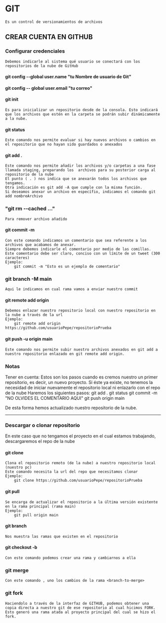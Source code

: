 # GIT
    Es un control de versionamientos de archivos

## CREAR CUENTA EN GITHUB

### Configurar credenciales
    Debemos indicarle al sistema qué usuario se conectará con los repositorios de la nube de GitHub

#### git config --global user.name "tu Nombre de usuario de Git"
#### git config -- global user.email "tu correo"

#### git init
    Es para inicializar un repositorio desde de la consola. Esto indicará que los archivos que estén en la carpeta se podrán subir dinámicamente a la nube.

#### git status 
    Este comando nos permite evaluar si hay nuevos archivos o cambios en el repositorio que no hayan sido guardados o anexados

#### git add . 
    Este comando nos permite añadir los archivos y/o carpetas a una fase llamada staging, preparando los  archivos para su posterior carga al repositorio de la nube	
    El punto ( . ) nos indica que se anexarán todos los archivos que tengamos.
    Otra indicación es git add -A que cumple con la misma función.
    Si deseamos anexar un archivo en específio, indicamos el comando git add nombreArchivo

### "git rm --cached <file>..."
    Para remover archivo añadido

#### git commit -m 
    Con este comando indicamos un comentario que sea referente a los archivos que acabamos de anexar.
	Siempre debemos indicarle el comentario por medio de las comillas. Este comentario debe ser claro, conciso con un límite de un tweet (300 caracteres)
	Ejemplo:
        git commit -m "Esto es un ejemplo de comentario"

### git branch -M main
    Aqui le indicamos en cual rama vamos a enviar nuestro commit

#### git remote add origin
    Debemos enlazar nuestro repositorio local con nuestro repositorio en la nube a través de la url
	Ejemplo:
		git remote add origin https://github.com/usuarioPepe/repositorioPrueba

#### git push -u origin main
    Este comando nos permite subir nuestro archivos anexados en git add a nuestro repositorio enlazado en git remote add origin.

### Notas
Tener en cuenta: Estos son los pasos cuando es cremos nuestro un primer repositorio, es decir, un nuevo proyecto.
Si éste ya existe, no tenemos la necesidad de iniciar nuevamente el repositorio local ni enlazarlo con el repo de la nube
Haremos los siguientes pasos:
    git add .
	git status
	git commit -m "NO OLVIDES EL COMENTARIO AQUI"
	git push origin main

De esta forma hemos actualizado nuestro repositorio de la nube.

-------------------------------------------------------------------------------------------

### Descargar o clonar repositorio

En este caso que no tengamos el proyecto en el cual estamos trabajando, descargaremos el repo de la nube

#### git clone
    Clona el repositorio remoto (de la nube) a nuestro repositorio local (nuestro pc)
    Este comando necesita la url del repo que necesitamos clonar
    Ejemplo: 
	    git clone https://github.com/usuarioPepe/repositorioPrueba

#### git pull <origin> <branch>
    Se encarga de actualizar el repositorio a la última versión existente en la rama principal (rama main)
	Ejemplo:
		git pull origin main

#### git branch
	Nos muestra las ramas que existen en el repositorio

#### git checkout -b <nombrederama>
	Con este comando podemos crear una rama y cambiarnos a ella

### git merge <branch-to-merge>
	Con este comando , uno los cambios de la rama <branch-to-merge>

### git fork
    Haciendolo a través de la interfaz de GITHUB, podemos obtener una copia directa a nuestro git de ese repositorio al cual hicimos FORK. 
    Esto generó una rama atada al proyecto principal del cual se hizo el fork.